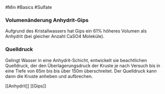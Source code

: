 #Min #Basics #Sulfate 

### Volumenänderung Anhydrit-Gips

Aufgrund des Kristallwassers hat Gips ein 61% höheres Volumen als Anhydrit (bei gleicher Anzahl CaSO4 Moleküle).
<!--ID: 1705934302502-->


### Quelldruck

Gelingt Wasser in eine Anhydrit-Schicht, entwickelt sie beachtlichen Quelldruck, der den Überlagerungsdruck der Kruste je nach Versuch bis in eine Tiefe von 65m bis bis über 150m überschreitet. Der Quelldruck kann dann die Kruste anheben und aufbrechen.
<!--ID: 1705934302507-->

[[Anhydrit]] [[Gips]]
